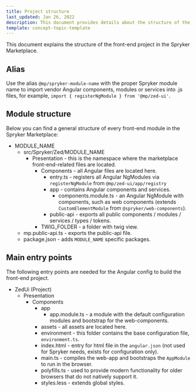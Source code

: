 ```yaml
---
title: Project structure
last_updated: Jan 26, 2022
description: This document provides details about the structure of the front-end project in the Spryker Marketplace.
template: concept-topic-template
---
```


This document explains the structure of the front-end project in the Spryker Marketplace.

## Alias

Use the alias `@mp/spryker-module-name` with the proper Spryker module name to import vendor Angular components, modules or services into .js files, for example, `import { registerNgModule } from '@mp/zed-ui'`.

## Module structure

Below you can find a general structure of every front-end module in the Spryker Marketplace:

- MODULE_NAME
    - src/Spryker/Zed/MODULE_NAME
        - Presentation - this is the namespace where the marketplace front-end-related files are located.
            - Components - all Angular files are located here.
                - entry.ts - registers all Angular NgModules via `registerNgModule` from `@mp/zed-ui/app/registry`
                - app - contains Angular components and services.
                    - components.module.ts - an Angular NgModule with components, such as web components (extends `CustomElementModule` from `@spryker/web-components`).
                - public-api - exports all public components / modules / services / types / tokens.
            - TWIG_FOLDER - a folder with twig view.
    - mp.public-api.ts - exports the public-api file.
    - package.json - adds `MODULE_NAME` specific packages.

## Main entry points

The following entry points are needed for the Angular config to build the front-end project.

- ZedUi (Project)
    - Presentation
        - Components
            - app
                - app.module.ts - a module with the default configuration modules and bootstrap for the web-components.
            - assets - all assets are located here.
            - environment - this folder contains the base configuration file, `environment.ts`.
            - index.html - entry for html file in the `angular.json` (not used for Spryker needs, exists for configuration only).
            - main.ts - compiles the web-app and bootstraps the `AppModule` to run in the browser.
            - polyfills.ts - used to provide modern functionality for older browsers that do not natively support it.
            - styles.less - extends global styles.
